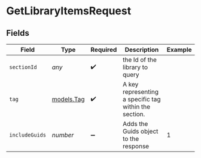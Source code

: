 # GetLibraryItemsRequest


## Fields

| Field                                                 | Type                                                  | Required                                              | Description                                           | Example                                               |
| ----------------------------------------------------- | ----------------------------------------------------- | ----------------------------------------------------- | ----------------------------------------------------- | ----------------------------------------------------- |
| `sectionId`                                           | *any*                                                 | :heavy_check_mark:                                    | the Id of the library to query                        |                                                       |
| `tag`                                                 | [models.Tag](../models/tag.md)                        | :heavy_check_mark:                                    | A key representing a specific tag within the section. |                                                       |
| `includeGuids`                                        | *number*                                              | :heavy_minus_sign:                                    | Adds the Guids object to the response<br/>            | 1                                                     |